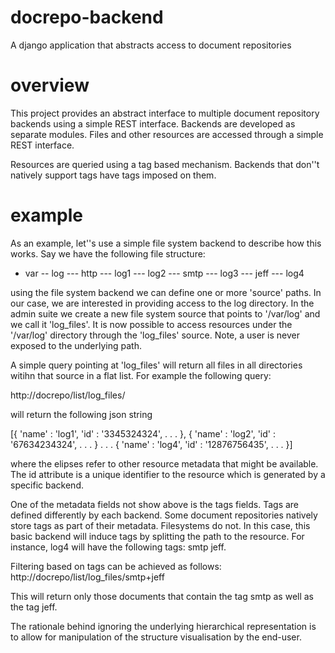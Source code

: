 docrepo-backend
===============

A django application that abstracts access to document repositories

overview
========

This project provides an abstract interface to multiple document repository backends using a simple REST interface. Backends are developed as separate modules. Files and other resources are accessed through a simple REST interface. 

Resources are queried using a tag based mechanism. Backends that don''t natively support tags have tags imposed on them.

example
=======

As an example, let''s use a simple file system backend to describe how this works. Say we have the following file structure:

- var
  -- log
  --- http
    --- log1
    --- log2
  --- smtp
    --- log3
    --- jeff
      --- log4

using the file system backend we can define one or more 'source' paths. In our case, we are interested in providing access to the log directory. In the admin suite we create a new file system source that points to '/var/log' and we call it 'log_files'. It is now possible to access resources under the '/var/log' directory through the 'log_files' source. Note, a user is never exposed to the underlying path. 

A simple query pointing at 'log_files' will return all files in all directories witihn that source in a flat list. For example the following query:

http://docrepo/list/log_files/

will return the following json string

[{
    'name' : 'log1',
    'id' : '3345324324',
    .
    .
    .
},
{
    'name' : 'log2',
    'id' : '67634234324',
    .
    .
    .
}
.
.
.
{
    'name' : 'log4',
    'id' : '12876756435',
    .
    .
    .
}]

where the elipses refer to other resource metadata that might be available. The id attribute is a unique identifier to the resource which is generated by a specific backend.


One of the metadata fields not show above is the tags fields. Tags are defined differently by each backend. Some document repositories natively store tags as part of their metadata. Filesystems do not. In this case, this basic backend will induce tags by splitting the path to the resource. For instance, log4 will have the following tags: smtp jeff. 

Filtering based on tags can be achieved as follows:
http://docrepo/list/log_files/smtp+jeff

This will return only those documents that contain the tag smtp as well as the tag jeff.

The rationale behind ignoring the underlying hierarchical representation is to allow for manipulation of the structure visualisation by the end-user.



